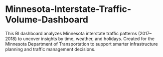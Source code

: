 # Minnesota-Interstate-Traffic-Volume-Dashboard
This BI dashboard analyzes Minnesota interstate traffic patterns (2017–2018) to uncover insights by time, weather, and holidays. Created for the Minnesota Department of Transportation to support smarter infrastructure planning and traffic management decisions.
